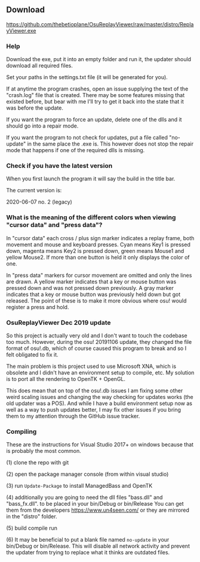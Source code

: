 ## Download

https://github.com/thebetioplane/OsuReplayViewer/raw/master/distro/ReplayViewer.exe

### Help

Download the exe, put it into an empty folder and run it, the updater
should download all required files.

Set your paths in the settings.txt file (it will be generated for you).

If at anytime the program crashes, open an issue supplying the text of
the "crash.log" file that is created. There may be some features missing
that existed before, but bear with me I'll try to get it back into the
state that it was before the update.

If you want the program to force an update, delete one of the dlls and
it should go into a repair mode.

If you want the program to not check for updates, put a file called
"no-update" in the same place the .exe is. This however does not stop
the repair mode that happens if one of the required dlls is missing.

### Check if you have the latest version

When you first launch the program it will say the build in the title
bar.

The current version is:

2020-06-07 no. 2 (legacy)

### What is the meaning of the different colors when viewing "cursor data" and "press data"?

In "cursor data" each cross / plus sign marker indicates a replay frame,
both movement and mouse and keyboard presses. Cyan means Key1 is pressed
down, magenta means Key2 is pressed down, green means Mouse1 and yellow
Mouse2. If more than one button is held it only displays the color of
one.

In "press data" markers for cursor movement are omitted and only the
lines are drawn. A yellow marker indicates that a key or mouse button
was pressed down and was not pressed down previously. A gray marker
indicates that a key or mouse button was previously held down but got
released. The point of these is to make it more obvious where osu! would
register a press and hold.

### OsuReplayViewer Dec 2019 update

So this project is actually very old and I don't want to touch the
codebase too much. However, during the osu! 20191106 update, they
changed the file format of osu!.db, which of course caused this program
to break and so I felt obligated to fix it.

The main problem is this project used to use Microsoft XNA, which is
obsolete and I didn't have an environment setup to compile, etc. My
solution is to port all the rendering to OpenTK + OpenGL.

This does mean that on top of the osu!.db issues I am fixing some other
weird scaling issues and changing the way checking for updates works
(the old updater was a POS). And while I have a build environment setup
now as well as a way to push updates better, I may fix other issues if
you bring them to my attention through the GitHub issue tracker.

### Compiling

These are the instructions for Visual Studio 2017+ on windows because
that is probably the most common.

(1) clone the repo with git

(2) open the package manager console (from within visual studio)

(3) run `Update-Package` to install ManagedBass and OpenTK

(4) additionally you are going to need the dll files "bass.dll" and
"bass_fx.dll". to be placed in your bin/Debug or bin/Release You can get
them from the developers https://www.un4seen.com/ or they are mirrored
in the "distro" folder.

(5) build compile run

(6) It may be beneficial to put a blank file named `no-update` in your
bin/Debug or bin/Release. This will disable all network activity and
prevent the updater from trying to replace what it thinks are outdated
files.
